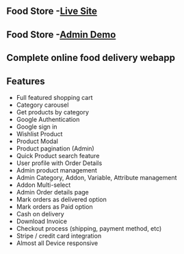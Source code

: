 ## Food Store -[Live Site ](https://food-store-add09.web.app/)

## Food Store -[Admin Demo ](https://drive.google.com/file/d/1_B83hs6dFpj5oTm1OOq2mYwM517-1pJR/view?usp=sharing)

## Complete online food delivery webapp

## Features

- Full featured shopping cart
- Category carousel
- Get products by category
- Google Authentication
- Google sign in
- Wishlist Product
- Product Modal
- Product pagination (Admin)
- Quick Product search feature
- User profile with Order Details
- Admin product management
- Admin Category, Addon, Variable, Attribute management
- Addon Multi-select
- Admin Order details page
- Mark orders as delivered option
- Mark orders as Paid option
- Cash on delivery
- Download Invoice
- Checkout process (shipping, payment method, etc)
- Stripe / credit card integration
- Almost all Device responsive

